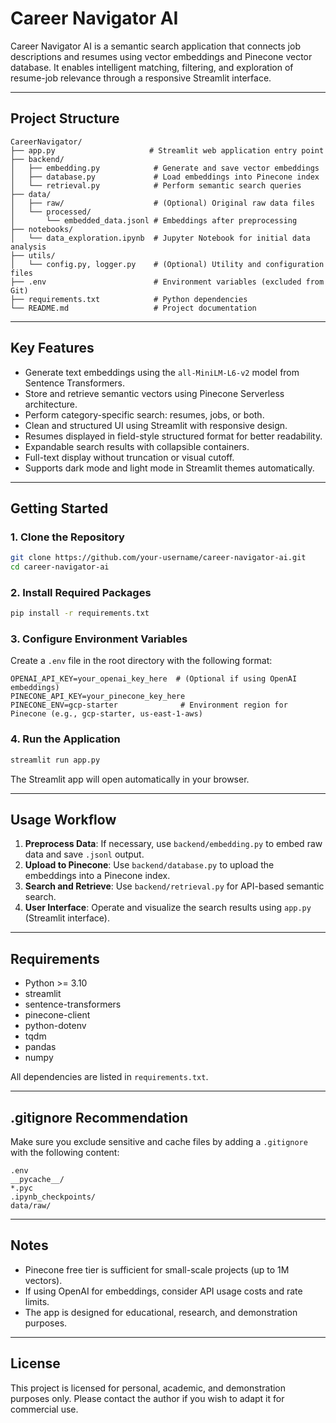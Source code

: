 # Career Navigator AI

Career Navigator AI is a semantic search application that connects job descriptions and resumes using vector embeddings and Pinecone vector database. It enables intelligent matching, filtering, and exploration of resume-job relevance through a responsive Streamlit interface.

---

## Project Structure

```
CareerNavigator/
├── app.py                     # Streamlit web application entry point
├── backend/
│   ├── embedding.py            # Generate and save vector embeddings
│   ├── database.py             # Load embeddings into Pinecone index
│   └── retrieval.py            # Perform semantic search queries
├── data/
│   ├── raw/                    # (Optional) Original raw data files
│   └── processed/
│       └── embedded_data.jsonl # Embeddings after preprocessing
├── notebooks/
│   └── data_exploration.ipynb  # Jupyter Notebook for initial data analysis
├── utils/
│   └── config.py, logger.py    # (Optional) Utility and configuration files
├── .env                        # Environment variables (excluded from Git)
├── requirements.txt            # Python dependencies
└── README.md                   # Project documentation
```

---

## Key Features

- Generate text embeddings using the `all-MiniLM-L6-v2` model from Sentence Transformers.
- Store and retrieve semantic vectors using Pinecone Serverless architecture.
- Perform category-specific search: resumes, jobs, or both.
- Clean and structured UI using Streamlit with responsive design.
- Resumes displayed in field-style structured format for better readability.
- Expandable search results with collapsible containers.
- Full-text display without truncation or visual cutoff.
- Supports dark mode and light mode in Streamlit themes automatically.

---

## Getting Started

### 1. Clone the Repository

```bash
git clone https://github.com/your-username/career-navigator-ai.git
cd career-navigator-ai
```

### 2. Install Required Packages

```bash
pip install -r requirements.txt
```

### 3. Configure Environment Variables

Create a `.env` file in the root directory with the following format:

```
OPENAI_API_KEY=your_openai_key_here  # (Optional if using OpenAI embeddings)
PINECONE_API_KEY=your_pinecone_key_here
PINECONE_ENV=gcp-starter              # Environment region for Pinecone (e.g., gcp-starter, us-east-1-aws)
```

### 4. Run the Application

```bash
streamlit run app.py
```

The Streamlit app will open automatically in your browser.

---

## Usage Workflow

1. **Preprocess Data**: If necessary, use `backend/embedding.py` to embed raw data and save `.jsonl` output.
2. **Upload to Pinecone**: Use `backend/database.py` to upload the embeddings into a Pinecone index.
3. **Search and Retrieve**: Use `backend/retrieval.py` for API-based semantic search.
4. **User Interface**: Operate and visualize the search results using `app.py` (Streamlit interface).

---

## Requirements

- Python >= 3.10
- streamlit
- sentence-transformers
- pinecone-client
- python-dotenv
- tqdm
- pandas
- numpy

All dependencies are listed in `requirements.txt`.

---

## .gitignore Recommendation

Make sure you exclude sensitive and cache files by adding a `.gitignore` with the following content:

```
.env
__pycache__/
*.pyc
.ipynb_checkpoints/
data/raw/
```

---

## Notes

- Pinecone free tier is sufficient for small-scale projects (up to 1M vectors).
- If using OpenAI for embeddings, consider API usage costs and rate limits.
- The app is designed for educational, research, and demonstration purposes.

---

## License

This project is licensed for personal, academic, and demonstration purposes only. Please contact the author if you wish to adapt it for commercial use.

